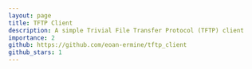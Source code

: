 ```yaml
---
layout: page
title: TFTP Client
description: A simple Trivial File Transfer Protocol (TFTP) client
importance: 2
github: https://github.com/eoan-ermine/tftp_client
github_stars: 1
---
```


